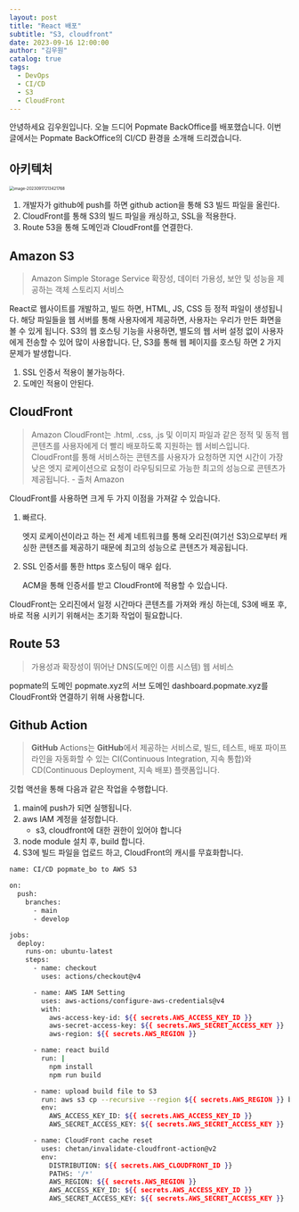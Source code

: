 ```yaml
---
layout: post
title: "React 배포"
subtitle: "S3, cloudfront"
date: 2023-09-16 12:00:00
author: "김우원"
catalog: true
tags:
  - DevOps
  - CI/CD
  - S3
  - CloudFront
---
```


안녕하세요 김우원입니다. 
오늘 드디어 Popmate BackOffice를 배포했습니다.
이번 글에서는 Popmate BackOffice의 CI/CD 환경을 소개해 드리겠습니다.

## 아키텍처

<img src="/img/2023-09-16-cloudfront/image-20230917213421768.png" alt="image-20230917213421768" style="zoom: 50%;" />



1. 개발자가 github에 push를 하면 github action을 통해 S3 빌드 파일을 올린다.
2. CloudFront를 통해 S3의 빌드 파일을 캐싱하고, SSL을 적용한다.
3. Route 53을 통해 도메인과 CloudFront를 연결한다.

## Amazon S3

> Amazon Simple Storage Service
> 확장성, 데이터 가용성, 보안 및 성능을 제공하는 객체 스토리지 서비스

React로 웹사이트를 개발하고, 빌드 하면, HTML, JS, CSS 등 정적 파일이 생성됩니다.
해당 파일들을 웹 서버를 통해 사용자에게 제공하면, 사용자는 우리가 만든 화면을 볼 수 있게 됩니다.
S3의 웹 호스팅 기능을 사용하면, 별도의 웹 서버 설정 없이 사용자에게 전송할 수 있어 많이 사용합니다.
단, S3를 통해 웹 페이지를 호스팅 하면 2 가지 문제가 발생합니다.

1. SSL 인증서 적용이 불가능하다.
2. 도메인 적용이 안된다.

## CloudFront

> Amazon CloudFront는 .html, .css, .js 및 이미지 파일과 같은 정적 및 동적 웹 콘텐츠를 사용자에게 더 빨리 배포하도록 지원하는 웹 서비스입니다. CloudFront를 통해 서비스하는 콘텐츠를 사용자가 요청하면 지연 시간이 가장 낮은 엣지 로케이션으로 요청이 라우팅되므로 가능한 최고의 성능으로 콘텐츠가 제공됩니다. - 출처 Amazon

CloudFront를 사용하면 크게 두 가지 이점을 가져갈 수 있습니다.

1. 빠르다.

   엣지 로케이션이라고 하는 전 세계 네트워크를 통해 오리진(여기선 S3)으로부터 캐싱한 콘텐츠를 제공하기 때문에 최고의 성능으로 콘텐츠가 제공됩니다.

2. SSL 인증서를 통한 https 호스팅이 매우 쉽다.

   ACM을 통해 인증서를 받고 CloudFront에 적용할 수 있습니다.

CloudFront는 오리진에서 일정 시간마다 콘텐츠를 가져와 캐싱 하는데, S3에 배포 후, 바로 적용 시키기 위해서는 초기화 작업이 필요합니다.

## Route 53

> 가용성과 확장성이 뛰어난 DNS(도메인 이름 시스템) 웹 서비스

popmate의 도메인 popmate.xyz의 서브 도메인 dashboard.popmate.xyz를 CloudFront와 연결하기 위해 사용합니다. 

## Github Action

> **GitHub** Actions는 **GitHub**에서 제공하는 서비스로, 빌드, 테스트, 배포 파이프라인을 자동화할 수 있는 CI(Continuous Integration, 지속 통합)와 CD(Continuous Deployment, 지속 배포) 플랫폼입니다.

깃헙 액션을 통해 다음과 같은 작업을 수행합니다.

1. main에 push가 되면 실행됩니다.
2. aws IAM 계정을 설정합니다.
   - s3, cloudfront에 대한 권한이 있어야 합니다
3. node module 설치 후, build 합니다.
4. S3에 빌드 파일을 업로드 하고, CloudFront의 캐시를 무효화합니다.

```bash
name: CI/CD popmate_bo to AWS S3

on:
  push:
    branches:
      - main
      - develop

jobs:
  deploy:
    runs-on: ubuntu-latest
    steps:
      - name: checkout
        uses: actions/checkout@v4

      - name: AWS IAM Setting
        uses: aws-actions/configure-aws-credentials@v4
        with:
          aws-access-key-id: ${{ secrets.AWS_ACCESS_KEY_ID }}
          aws-secret-access-key: ${{ secrets.AWS_SECRET_ACCESS_KEY }}
          aws-region: ${{ secrets.AWS_REGION }}

      - name: react build
        run: |
          npm install
          npm run build

      - name: upload build file to S3
        run: aws s3 cp --recursive --region ${{ secrets.AWS_REGION }} build s3://${{ secrets.AWS_S3_BUCKET }}
        env:
          AWS_ACCESS_KEY_ID: ${{ secrets.AWS_ACCESS_KEY_ID }}
          AWS_SECRET_ACCESS_KEY: ${{ secrets.AWS_SECRET_ACCESS_KEY }}

      - name: CloudFront cache reset
        uses: chetan/invalidate-cloudfront-action@v2
        env:
          DISTRIBUTION: ${{ secrets.AWS_CLOUDFRONT_ID }}
          PATHS: '/*'
          AWS_REGION: ${{ secrets.AWS_REGION }}
          AWS_ACCESS_KEY_ID: ${{ secrets.AWS_ACCESS_KEY_ID }}
          AWS_SECRET_ACCESS_KEY: ${{ secrets.AWS_SECRET_ACCESS_KEY }}
```

